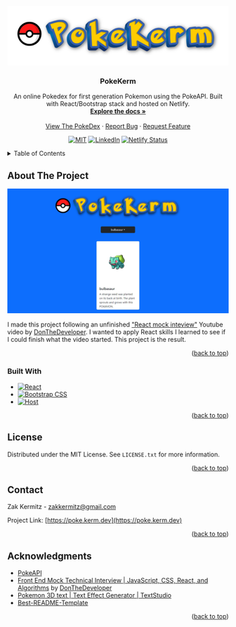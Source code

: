 <a name="readme-top"></a>

<!-- PROJECT LOGO -->
<br />
<div align="center">
  <a href="https://poke.kerm.dev" target="_blank" rel="noopener noreferrer">
    <img src="src/assets/PokeKerm.png" alt="Logo">
  </a>

<h3 align="center">PokeKerm</h3>

  <p align="center">
    An online Pokedex for first generation Pokemon using the PokeAPI. Built with React/Bootstrap stack and hosted on Netlify.
    <br />
    <a href="https://github.com/KermWasTaken/poke-kerm"><strong>Explore the docs »</strong></a>
    <br />
    <br />
    <a href="https://poke.kerm.dev">View The PokeDex</a>
    ·
    <a href="https://github.com/KermWasTaken/poke-kerm/issues">Report Bug</a>
    ·
    <a href="https://github.com/KermWasTaken/poke-kerm/issues">Request Feature</a>
  </p>

[![MIT][license-shield]][license-url]
[![LinkedIn][linkedin-shield]][linkedin-url]
[![Netlify Status][netlify-shield]][netlify-shield-url]

</div>

<!-- TABLE OF CONTENTS -->
<details>
  <summary>Table of Contents</summary>
  <ol>
    <li>
      <a href="#about-the-project">About The Project</a>
      <ul>
        <li><a href="#built-with">Built With</a></li>
      </ul>
    </li>
    <li><a href="#license">License</a></li>
    <li><a href="#contact">Contact</a></li>
    <li><a href="#acknowledgments">Acknowledgments</a></li>
  </ol>
</details>

<!-- ABOUT THE PROJECT -->

## About The Project

[![Kerm.dev Screen Shot][site-screenshot]](https://poke.kerm.dev)

I made this project following an unfinished ["React mock inteview"][video-link] Youtube video by [DonTheDeveloper][channel-link]. I wanted to apply React skills I learned to see if I could finish what the video started. This project is the result.

<p align="right">(<a href="#readme-top">back to top</a>)</p>

### Built With

- [![React][React.js]][React-url]
- [![Bootstrap CSS][Bootstrap]][Bootstrap-url]
- [![Host][Netlify]][Netlify-url]

<p align="right">(<a href="#readme-top">back to top</a>)</p>

<!-- LICENSE -->

## License

Distributed under the MIT License. See `LICENSE.txt` for more information.

<p align="right">(<a href="#readme-top">back to top</a>)</p>

<!-- CONTACT -->

## Contact

Zak Kermitz - zakkermitz@gmail.com

Project Link: [https://poke.kerm.dev](https://poke.kerm.dev)

<p align="right">(<a href="#readme-top">back to top</a>)</p>

<!-- ACKNOWLEDGMENTS -->

## Acknowledgments

- [PokeAPI](https://pokeapi.co/)
- [Front End Mock Technical Interview | JavaScript, CSS, React, and Algorithms][video-link] by [DonTheDeveloper][channel-link]
- [Pokemon 3D text | Text Effect Generator | TextStudio](https://www.textstudio.com/logo/pokemon-3d-text-318)
- [Best-README-Template](https://github.com/othneildrew/Best-README-Template/)

<p align="right">(<a href="#readme-top">back to top</a>)</p>

<!-- MARKDOWN LINKS & IMAGES -->
<!-- https://www.markdownguide.org/basic-syntax/#reference-style-links -->

[license-shield]: https://img.shields.io/github/license/KermWasTaken/poke-kerm
[license-url]: https://github.com/KermWasTaken/poke-kerm/blob/main/LICENSE
[linkedin-shield]: https://img.shields.io/badge/-LinkedIn-black.svg?logo=linkedin&colorB=555
[linkedin-url]: https://linkedin.com/in/zacharykermitz
[netlify-shield]: https://api.netlify.com/api/v1/badges/b60ace1c-72eb-4845-9452-54da4155bd41/deploy-status
[netlify-shield-url]: https://app.netlify.com/sites/pokekerm/deploys
[site-screenshot]: src/assets/pokekermSite.png
[video-link]: https://www.youtube.com/watch?v=vomuCMmoNyE
[channel-link]: https://www.youtube.com/@DonTheDeveloper
[React.js]: https://img.shields.io/badge/React-20232A?style=for-the-badge&logo=react&logoColor=61DAFB
[React-url]: https://reactjs.org/
[Bootstrap]: https://img.shields.io/badge/bootstrap-%238511FA.svg?style=for-the-badge&logo=bootstrap&logoColor=white
[Bootstrap-url]: https://getbootstrap.com/
[Netlify]: https://img.shields.io/badge/netlify-%23000000.svg?style=for-the-badge&logo=netlify&logoColor=#00C7B7
[Netlify-url]: https://www.netlify.com/
